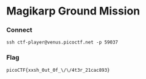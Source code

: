 # Magikarp Ground Mission


### Connect

```
ssh ctf-player@venus.picoctf.net -p 59037

```

### Flag

```
picoCTF{xxsh_0ut_0f_\/\/4t3r_21cac893}

```
